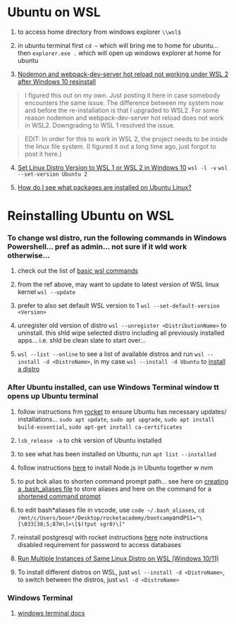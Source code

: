 # Ubuntu on WSL

1. to access home directory from windows explorer `\\wsl$`

2. in ubuntu terminal first `cd ~` which will bring me to home for ubuntu... then `explorer.exe .` which will open up windows explorer at home for ubuntu

3. [Nodemon and webpack-dev-server hot reload not working under WSL 2 after Windows 10 resinstall](https://stackoverflow.com/questions/62780245/nodemon-and-webpack-dev-server-hot-reload-not-working-under-wsl-2-after-windows)

> I figured this out on my own. Just posting it here in case somebody encounters the same issue. The difference between my system now and before the re-installation is that I upgraded to WSL2. For some reason nodemon and webpack-dev-server hot reload does not work in WSL2. Downgrading to WSL 1 resolved the issue.

> EDIT: In order for this to work in WSL 2, the project needs to be inside the linux file system. (I figured it out a long time ago, just forgot to post it here.)

4. [Set Linux Distro Version to WSL 1 or WSL 2 in Windows 10](https://winaero.com/set-linux-distro-version-to-wsl-1-or-wsl-2-in-windows-10/)
   `wsl -l -v`
   `wsl --set-version Ubuntu 2`

5. [How do I see what packages are installed on Ubuntu Linux?](https://www.cyberciti.biz/faq/apt-get-list-packages-are-installed-on-ubuntu-linux/)

# Reinstalling Ubuntu on WSL

### To change wsl distro, run the following commands in Windows Powershell... pref as admin... not sure if it wld work otherwise...

1. check out the list of [basic wsl commands](https://docs.microsoft.com/en-us/windows/wsl/basic-commands)

2. from the ref above, may want to update to latest version of WSL linux kernel `wsl --update`

3. prefer to also set default WSL version to 1 `wsl --set-default-version <Version>`

4. unregister old version of distro `wsl --unregister <DistributionName>` to uninstall. this shld wipe selected distro including all previously installed apps... i.e. shld be clean slate to start over...

5. `wsl --list --online` to see a list of available distros and run `wsl --install -d <DistroName>`, in my case `wsl --install -d Ubuntu` to [install a distro](https://docs.microsoft.com/en-us/windows/wsl/install#install)

### After Ubuntu installed, can use Windows Terminal window tt opens up Ubuntu terminal

1. follow instructions frm [rocket](https://bootcamp.rocketacademy.co/course-logistics/required-hardware-and-software) to ensure Ubuntu has necessary updates/ installations... `sudo apt update`, `sudo apt upgrade`, `sudo apt install build-essential`, `sudo apt-get install ca-certificates`

1. `lsb_release -a` to chk version of Ubuntu installed

1. to see what has been installed on Ubuntu, run `apt list --installed`

1. follow instructions [here](https://docs.microsoft.com/en-us/windows/dev-environment/javascript/nodejs-on-wsl) to install Node.js in Ubuntu together w nvm

1. to put bck alias to shorten command prompt path... see here on [creating a .bash_aliases file](https://www.cyberciti.biz/faq/create-permanent-bash-alias-linux-unix/) to store aliases and here on the command for a [shortened command prompt](https://bashrcgenerator.com/)

1. to edit bash*aliases file in vscode, use `code ~/.bash_aliases`, `cd /mnt/c/Users/boon*/Desktop/rocketacademy/bootcamp`and`PS1="\[\033[38;5;87m\]>\[$(tput sgr0)\]"`

1. reinstall postgresql with rocket instructions [here](https://bootcamp.rocketacademy.co/3-backend-applications/3.4-sql-applications/3.4.1-postgresql-psql) note instructions disabled requirement for password to access databases

1. [Run Multiple Instances of Same Linux Distro on WSL (Windows 10/11)](https://sungkim11.medium.com/why-you-should-use-multiple-instances-of-same-linux-distro-on-wsl-windows-10-f6f140f8ed88)

1. To install different distros on WSL, just `wsl --install -d <DistroName>`, to switch between the distros, just `wsl -d <DistroName>`

### Windows Terminal

1. [windows terminal docs](https://docs.microsoft.com/en-us/windows/terminal/)
